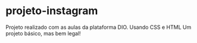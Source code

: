 # projeto-instagram

Projeto realizado com as aulas da plataforma DIO.
Usando CSS e HTML 
Um projeto básico, mas bem legal!

